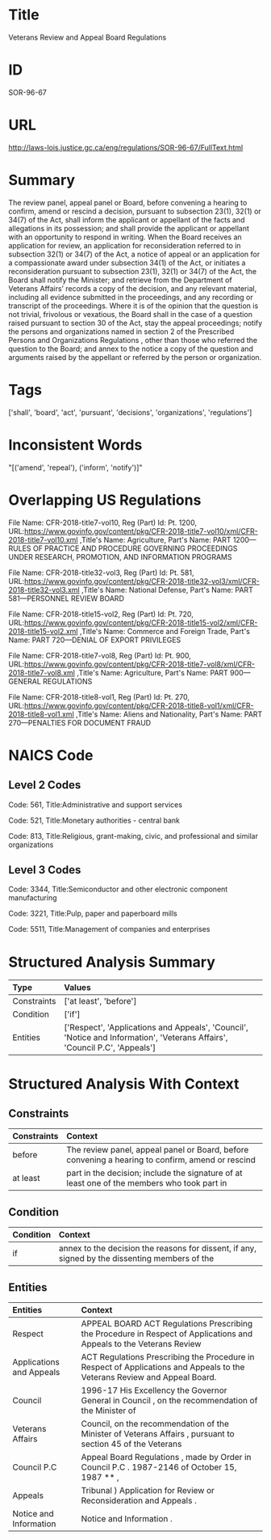 # Title
Veterans Review and Appeal Board Regulations


# ID
SOR-96-67

# URL
http://laws-lois.justice.gc.ca/eng/regulations/SOR-96-67/FullText.html


# Summary
The review panel, appeal panel or Board, before convening a hearing to confirm, amend or rescind a decision, pursuant to subsection 23(1), 32(1) or 34(7) of the Act, shall inform the applicant or appellant of the facts and allegations in its possession; and shall provide the applicant or appellant with an opportunity to respond in writing.
When the Board receives an application for review, an application for reconsideration referred to in subsection 32(1) or 34(7) of the Act, a notice of appeal or an application for a compassionate award under subsection 34(1) of the Act, or initiates a reconsideration pursuant to subsection 23(1), 32(1) or 34(7) of the Act, the Board shall notify the Minister; and retrieve from the Department of Veterans Affairs’ records a copy of the decision, and any relevant material, including all evidence submitted in the proceedings, and any recording or transcript of the proceedings.
Where it is of the opinion that the question is not trivial, frivolous or vexatious, the Board shall in the case of a question raised pursuant to section 30 of the Act, stay the appeal proceedings; notify the persons and organizations named in section 2 of the  Prescribed Persons and Organizations Regulations , other than those who referred the question to the Board; and annex to the notice a copy of the question and arguments raised by the appellant or referred by the person or organization.


# Tags
['shall', 'board', 'act', 'pursuant', 'decisions', 'organizations', 'regulations']


# Inconsistent Words
"[('amend', 'repeal'), ('inform', 'notify')]"


# Overlapping US Regulations
File Name: CFR-2018-title7-vol10, Reg (Part) Id: Pt. 1200, URL:https://www.govinfo.gov/content/pkg/CFR-2018-title7-vol10/xml/CFR-2018-title7-vol10.xml
,Title's Name: Agriculture, Part's Name: PART 1200—RULES OF PRACTICE AND PROCEDURE GOVERNING PROCEEDINGS UNDER RESEARCH, PROMOTION, AND INFORMATION PROGRAMS

File Name: CFR-2018-title32-vol3, Reg (Part) Id: Pt. 581, URL:https://www.govinfo.gov/content/pkg/CFR-2018-title32-vol3/xml/CFR-2018-title32-vol3.xml
,Title's Name: National Defense, Part's Name: PART 581—PERSONNEL REVIEW BOARD

File Name: CFR-2018-title15-vol2, Reg (Part) Id: Pt. 720, URL:https://www.govinfo.gov/content/pkg/CFR-2018-title15-vol2/xml/CFR-2018-title15-vol2.xml
,Title's Name: Commerce and Foreign Trade, Part's Name: PART 720—DENIAL OF EXPORT PRIVILEGES

File Name: CFR-2018-title7-vol8, Reg (Part) Id: Pt. 900, URL:https://www.govinfo.gov/content/pkg/CFR-2018-title7-vol8/xml/CFR-2018-title7-vol8.xml
,Title's Name: Agriculture, Part's Name: PART 900—GENERAL REGULATIONS

File Name: CFR-2018-title8-vol1, Reg (Part) Id: Pt. 270, URL:https://www.govinfo.gov/content/pkg/CFR-2018-title8-vol1/xml/CFR-2018-title8-vol1.xml
,Title's Name: Aliens and Nationality, Part's Name: PART 270—PENALTIES FOR DOCUMENT FRAUD




# NAICS Code
## Level 2 Codes
Code: 561, Title:Administrative and support services

Code: 521, Title:Monetary authorities - central bank

Code: 813, Title:Religious, grant-making, civic, and professional and similar organizations




## Level 3 Codes
Code: 3344, Title:Semiconductor and other electronic component manufacturing

Code: 3221, Title:Pulp, paper and paperboard mills

Code: 5511, Title:Management of companies and enterprises







# Structured Analysis Summary
| Type        | Values                                                                                                                     |
|:------------|:---------------------------------------------------------------------------------------------------------------------------|
| Constraints | ['at least', 'before']                                                                                                     |
| Condition   | ['if']                                                                                                                     |
| Entities    | ['Respect', 'Applications and Appeals', 'Council', 'Notice and Information', 'Veterans Affairs', 'Council P.C', 'Appeals'] |


# Structured Analysis With Context
 


## Constraints
| Constraints   | Context                                                                                           |
|:--------------|:--------------------------------------------------------------------------------------------------|
| before        | The review panel, appeal panel or Board,  before convening a hearing to confirm, amend or rescind |
| at least      | part in the decision; include the signature of at least one of the members who took part in       |


## Condition
| Condition   | Context                                                                                        |
|:------------|:-----------------------------------------------------------------------------------------------|
| if          | annex to the decision the reasons for dissent, if any, signed by the dissenting members of the |


## Entities
| Entities                 | Context                                                                                                                    |
|:-------------------------|:---------------------------------------------------------------------------------------------------------------------------|
| Respect                  | APPEAL BOARD ACT Regulations Prescribing the Procedure in Respect of Applications and Appeals to the Veterans Review       |
| Applications and Appeals | ACT Regulations Prescribing the Procedure in Respect of Applications and Appeals  to the Veterans Review and Appeal Board. |
| Council                  | 1996-17 His Excellency the Governor General in  Council , on the recommendation of the Minister of                         |
| Veterans Affairs         | Council, on the recommendation of the Minister of Veterans Affairs , pursuant to section 45 of the Veterans                |
| Council P.C              | Appeal Board Regulations , made by Order in Council P.C . 1987-2146 of October 15, 1987 ** ,                               |
| Appeals                  | Tribunal ) Application for Review or Reconsideration and Appeals .                                                         |
| Notice and Information   | Notice and Information .                                                                                                   |


